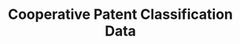 ---
bigquery: https://console.cloud.google.com/bigquery?p=patents-public-data&d=cpc&page=dataset
citation: '“Cooperative Patent Classification” by the EPO and USPTO, for public use. '
contributors: EPO, USPTO
cost: None
description: Cooperative Patent Classification Data contains the scheme and definitions
  of the Cooperative Patent Classification system for classifying patent documents.
  The CPC is the result of a partnership between the EPO and the USPTO in their joint
  effort to develop a common, internationally compatible classification system for
  technical documents, in particular patent publications, which will be used by both
  offices in the patent granting process
documentation: https://www.cooperativepatentclassification.org/cpcSchemeAndDefinitions
last_edit: 04/06/2022, 22:59:41
location: https://www.cooperativepatentclassification.org/index
maintained_by: USPTO, EPO
schema_fields:
- status
- child_groups
- breakdown_code
- residualReferences
- definition
- children
- childGroups
- not_allocatable
- limitingReferences
- date_revised
- glossary
- symbol
- ipc_concordant
- parents
- titlePart
- sizeCache
- ipcConcordant
- title_part
- limiting_references
- dateRevised
- notAllocatable
- breakdownCode
- title_full
- residual_references
- informativeReferences
- applicationReferences
- additional_only
- synonyms
- level
- informative_references
- application_references
- titleFull
shortname: cooperative_patent_classification
tags:
- patents
- science
title: Cooperative Patent Classification Data
uuid: 984374a7-16e9-4b35-9445-458daceb01bf
---